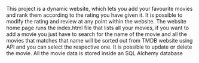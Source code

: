 This project is a dynamic website, which lets you add your favourite movies and rank them according to the rating you have given it. It is possible to modify the rating and review at any point within the website.
The website home page runs the index.html file that lists all your movies, if you want to add a movie you just have to search for the name of the movie and all the movies that matches that name will be sorted out from TMDB website using API and you can select the respective one.
It is possible to update or delete the movie.
All the movie data is stored inside an SQL Alchemy database
